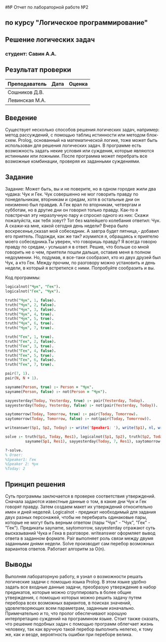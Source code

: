 #№ Отчет по лабораторной работе №2
## по курсу "Логическое программирование"

## Решение логических задач

### студент: Савин А.А.

## Результат проверки

| Преподаватель     | Дата         |  Оценка       |
|-------------------|--------------|---------------|
| Сошников Д.В. |              |               |
| Левинская М.А.|              |              |

## Введение
Существует несколько способов решения логических задач, например: метод рассуждений, с помощью таблиц истинности или методом блок-схем. Prolog, основанный на математической логике,
тоже может быть использован для решения логических задач. В программе есть возможность задать некие условия или суждения, которые являются истинными или ложными. После программа 
может перебрать все возможные комбинации, проверяя их заданными суждениями. 
## Задание
Задание: Может быть, вы и не поверите, но в одном городке жили два чудака: Чук и Гек. Чук совершенно не мог говорить правду по понедельникам, вторникам и средам, хотя в остальные дни
он неизменно был правдив. А Гек врал по вторникам, четвергам и субботам, но в другие дни он говорил только правду. Как-то я повстречал эту неразлучную пару и спросил одного из них: 
Скажи пожалуйста, как тебя зовут? Тот без малейшего колебания ответил: Чук. А скажи-ка мне, какой сегодня день недели? Вчера было воскресенье,сказал мой собеседник. 
А завтра будет пятница,- добавил его приятель. Подожди, как же так? изумился я, обращаясь к приятелю моего собеседника.Ты уверен, что говоришь правду? Я всегда говорю правду 
по средам,- услышал я в ответ. Решив, что больше со мной говорить не о чем, приятели пошли дальше, оставив меня в полном недоумении. Но, подумав, я все-таки сообразил,
кто из двух друзей был Чук, а кто Гек. Между прочим, по разговору можно установить и день недели, в который я встретился с ними. Попробуйте сообразить и вы.

Код программы: 
```prolog
logicalnot("Чук", "Гек").
logicalnot("Гек", "Чук").

truth("Чук", 1, false).
truth("Чук", 2, false).
truth("Чук", 3, false).
truth("Чук", 4, true).
truth("Чук", 5, true).
truth("Чук", 6, true).
truth("Чук", 7, true).

truth("Гек", 1, true).
truth("Гек", 2, false).
truth("Гек", 3, true).
truth("Гек", 4, false).
truth("Гек", 5, true).
truth("Гек", 6, false).
truth("Гек", 7, true).

pair(7, 1).
pair(N, N + 1).

sayname(Person, true) :- Person = "Чук".
sayname(Person, false) :- not(Person = "Чук").

sayyesterday(Today, Yesterday, true) :- pair(Yesterday, Today).
sayyesterday(Today, Yesterday, false) :- not(pair(Yesterday, Today)).

saytomorrow(Today, Tomorrow, true) :- pair(Today, Tomorrow).
saytomorrow(Today, Tomorrow, false) :- not(pair(Today, Tomorrow)).

writeanswer(Sp1, Sp2, Today) :- write('Speaker1: '), write(Sp1), nl, write('Speaker 2: '), write(Sp2), nl, write('Today: '), write(Today), nl.

solve :- truth(Sp1, Today, Res1), logicalnot(Sp1, Sp2), truth(Sp2, Today, Res2),
         sayname(Sp1, Res1), sayyesterday(Today, 7, Res1), saytomorrow(Today, 5, Res2), truth(Sp2, 3, Res2), writeanswer(Sp1,Sp2,Today),!.

?-solve.
% Ответ:
%Speaker1: Гек
%Speaker 2: Чук
%Today: 2
```

## Принцип решения
Суть программы заключается в проверке соответствия утверждений. Сначала задаются известные данные о том, в какие дни Чук и Гек говорят правду. Затем создаем макет их утверждений 
относительно имен и дней неделей. Logicalnot - предикат необходимый для задания двух разных персонажей, чтобы не перебирать одинаковые пары, которые не могут быть верным ответом 
(пары "Чук" - "Чук", "Гек" - "Гек"). Предикаты sayname, saytomorrow, sayyesterday отражают суть высказываний Чука и Гека в разговоре. writeanswer оформляет вывод ответа в заданном формате.
Pair выполняет роль связи между двумя заданными  днями недели. Solve производит сам перебор возможных вариантов ответов. Работает алгоритм за O(n).
## Выводы
Выполняя лабораторную работу, я узнал о возможности решать логические задачи с помощью языка Prolog. В этом языке удобно задать все входные данные задачи, преобразую утверждение в 
набор предикатов, которые можно сгруппировать в более общие утверждения, с помощью которых можно решить задачу путем перебора всех возможных вариантов, в поисках значений, удовлетворяющих 
всем параметрам, заданным изначально. Примечательно и то, что пролог обеспечивают хорошую интерпретацию суждений на программном языке. Стоит также сказать, что решение подобных задач 
с помощью программ облегчает жизнь человеку, так как вручную такой перебор выполнить нелегко, к тому же, как и везде, вероятность ошибки при переборе велика. 






